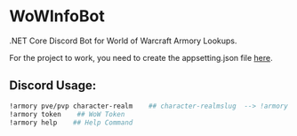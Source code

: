 # WoWInfoBot

.NET Core Discord Bot for World of Warcraft Armory Lookups.

 For the project to work, you need to create the appsetting.json file [here](https://github.com/imerzan/ArmoryBot/files/6446475/appsettings.zip).
 
 ## Discord Usage:
```bash
!armory pve/pvp character-realm    ## character-realmslug  --> !armory pvp/pve ассонанс-blackscar
!armory token    ## WoW Token
!armory help    ## Help Command
```
